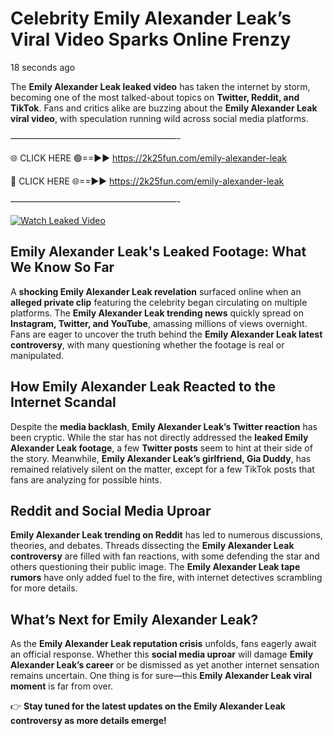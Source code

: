 # Celebrity Emily Alexander Leak’s Viral Video Sparks Online Frenzy

18 seconds ago

The **Emily Alexander Leak leaked video** has taken the internet by storm, becoming one of the most talked-about topics on **Twitter, Reddit, and TikTok**. Fans and critics alike are buzzing about the **Emily Alexander Leak viral video**, with speculation running wild across social media platforms.

———————————————————-

🌐 CLICK HERE 🟢==►► https://2k25fun.com/emily-alexander-leak

🔴 CLICK HERE 🌐==►► https://2k25fun.com/emily-alexander-leak

———————————————————-

[![Watch Leaked Video](https://miro.medium.com/v2/resize:fit:828/format:webp/1*cilzJN44JGOrTw9NJCrNHA.gif "Watch Leaked Video")](https://2k25fun.com/emily-alexander-leak)

## **Emily Alexander Leak's Leaked Footage: What We Know So Far**  
A **shocking Emily Alexander Leak revelation** surfaced online when an **alleged private clip** featuring the celebrity began circulating on multiple platforms. The **Emily Alexander Leak trending news** quickly spread on **Instagram, Twitter, and YouTube**, amassing millions of views overnight. Fans are eager to uncover the truth behind the **Emily Alexander Leak latest controversy**, with many questioning whether the footage is real or manipulated.  

## **How Emily Alexander Leak Reacted to the Internet Scandal**  
Despite the **media backlash**, **Emily Alexander Leak’s Twitter reaction** has been cryptic. While the star has not directly addressed the **leaked Emily Alexander Leak footage**, a few **Twitter posts** seem to hint at their side of the story. Meanwhile, **Emily Alexander Leak’s girlfriend, Gia Duddy**, has remained relatively silent on the matter, except for a few TikTok posts that fans are analyzing for possible hints.  

## **Reddit and Social Media Uproar**  
**Emily Alexander Leak trending on Reddit** has led to numerous discussions, theories, and debates. Threads dissecting the **Emily Alexander Leak controversy** are filled with fan reactions, with some defending the star and others questioning their public image. The **Emily Alexander Leak tape rumors** have only added fuel to the fire, with internet detectives scrambling for more details.  

## **What’s Next for Emily Alexander Leak?**  
As the **Emily Alexander Leak reputation crisis** unfolds, fans eagerly await an official response. Whether this **social media uproar** will damage **Emily Alexander Leak’s career** or be dismissed as yet another internet sensation remains uncertain. One thing is for sure—this **Emily Alexander Leak viral moment** is far from over.  

👉 **Stay tuned for the latest updates on the Emily Alexander Leak controversy as more details emerge!**  